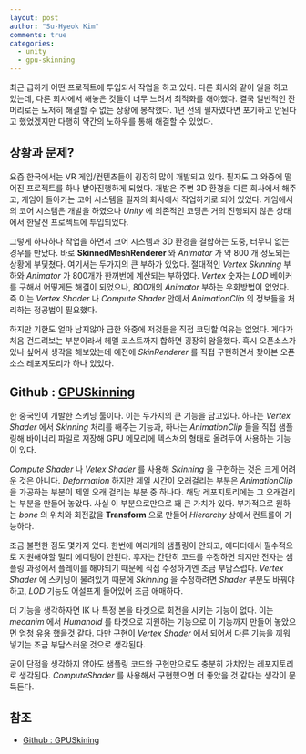 ```yaml
---
layout: post
author: "Su-Hyeok Kim"
comments: true
categories:
  - unity
  - gpu-skinning
---
```


최근 급하게 어떤 프로젝트에 투입되서 작업을 하고 있다. 다른 회사와 같이 일을 하고 있는데, 다른 회사에서 해놓은 것들이 너무 느려서 최적화를 해야했다. 결국 일반적인 잔머리로는 도저히 해결할 수 없는 상황에 봉착했다. 1년 전의 필자였다면 포기하고 안된다고 했었겠지만 다행히 약간의 노하우를 통해 해결할 수 있었다.

## 상황과 문제?

요즘 한국에서는 VR 게임/컨텐츠들이 굉장히 많이 개발되고 있다. 필자도 그 와중에 떨어진 프로젝트를 하나 받아진행하게 되었다. 개발은 주변 3D 환경을 다른 회사에서 해주고, 게임이 돌아가는 코어 시스템을 필자의 회사에서 작업하기로 되어 있었다. 게임에서의 코어 시스템은 개발을 하였으나 _Unity_ 에 의존적인 코딩은 거의 진행되지 않은 상태에서 한달전 프로젝트에 투입되었다.

그렇게 하나하나 작업을 하면서 코어 시스템과 3D 환경을 결합하는 도중, 터무니 없는 경우를 만났다. 바로 __SkinnedMeshRenderer__ 와 _Animator_ 가 약 800 개 정도되는 상황에 부딫쳤다. 여기서는 두가지의 큰 부하가 있었다. 절대적인 _Vertex Skinning_ 부하와 _Animator_ 가 800개가 한꺼번에 계산되는 부하였다. _Vertex_ 숫자는 _LOD_ 베이커를 구해서 어떻게든 해결이 되었으나, 800개의 _Animator_ 부하는 우회방법이 없었다. 즉 이는 _Vertex Shader_ 나 _Compute Shader_ 안에서 _AnimationClip_ 의 정보들을 처리하는 정공법이 필요했다.

하지만 기한도 얼마 남지않아 급한 와중에 저것들을 직접 코딩할 여유는 없었다. 게다가 처음 건드려보는 부분이라서 헤멜 코스트까지 합하면 굉장히 암울했다. 혹시 오픈소스가 있나 싶어서 생각을 해보았는데 예전에 _SkinRenderer_ 를 직접 구현하면서 찾아본 오픈소스 레포지토리가 하나 있었다.

## Github : [GPUSkinning](https://github.com/chengkehan/GPUSkinning)

한 중국인이 개발한 스키닝 툴이다. 이는 두가지의 큰 기능을 담고있다. 하나는 _Vertex Shader_ 에서 _Skinning_ 처리를 해주는 기능과, 하나는 _AnimationClip_ 들을 직접 샘플링해 바이너리 파일로 저장해 GPU 메모리에 텍스쳐의 형태로 올려두어 사용하는 기능이 있다.

_Compute Shader_ 나 _Vetex Shader_ 를 사용해 _Skinning_ 을 구현하는 것은 크게 어려운 것은 아니다. _Deformation_  하지만 제일 시간이 오래걸리는 부분은 _AnimationClip_ 을 가공하는 부분이 제일 오래 걸리는 부분 중 하나다. 해당 레포지토리에는 그 오래걸리는 부분을 만들어 놓았다. 사실 이 부분으로만으로 꽤 큰 가치가 있다. 부가적으로 원하는 _bone_ 의 위치와 회전값을 __Transform__ 으로 만들어 _Hierarchy_ 상에서 컨트롤이 가능하다.

조금 불편한 점도 몇가지 있다. 한번에 여러개의 샘플링이 안되고, 에디터에서 필수적으로 지원해야할 멀티 에디팅이 안된다. 후자는 간단히 코드를 수정하면 되지만 전자는 샘플링 과정에서 플레이를 해야되기 때문에 직접 수정하기엔 조금 부담스럽다. _Vertex Shader_ 에 스키닝이 물려있기 때문에 _Skinning_ 을 수정하려면 _Shader_ 부분도 바꿔야하고, _LOD_ 기능도 어설프게 들어있어 조금 애매하다.

더 기능을 생각하자면 IK 나 특정 본을 타겟으로 회전을 시키는 기능이 없다. 이는 _mecanim_ 에서 _Humanoid_ 를 타겟으로 지원하는 기능으로 이 기능까지 만들어 놓았으면 엄청 유용 했을것 같다. 다만 구현이 _Vertex Shader_ 에서 되어서 다른 기능을 끼워넣기는 조금 부담스러운 것으로 생각된다.

굳이 단점을 생각하지 않아도 샘플링 코드와 구현만으로도 충분히 가치있는 레포지토리로 생각된다. _ComputeShader_ 를 사용해서 구현했으면 더 좋았을 것 같다는 생각이 문득든다.

## 참조

 - [Github : GPUSkining](https://github.com/chengkehan/GPUSkinning)
